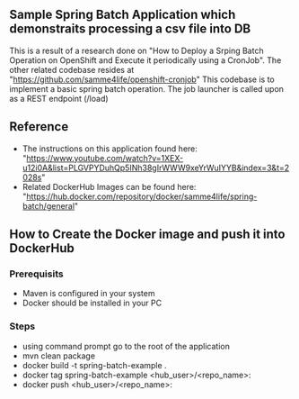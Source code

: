 ## Sample Spring Batch Application which demonstraits processing a csv file into DB
This is a result of a research done on "How to Deploy a Srping Batch Operation on OpenShift and Execute it periodically using a CronJob".
The other related codebase resides at "https://github.com/samme4life/openshift-cronjob"
This codebase is to implement a basic spring batch operation. The job launcher is called upon as a REST endpoint (/load)

## Reference

* The instructions on this application found here: "https://www.youtube.com/watch?v=1XEX-u12i0A&list=PLGVPYDuhQp5INh38gIrWWW9xeYrWuIYYB&index=3&t=2028s"
* Related DockerHub Images can be found here: "https://hub.docker.com/repository/docker/samme4life/spring-batch/general"
	
## How to Create the Docker image and push it into DockerHub

### Prerequisits
* Maven is configured in your system
* Docker should be installed in your PC
### Steps
* using command prompt go to the root of the application
* mvn clean package 
* docker build -t spring-batch-example .
* docker tag spring-batch-example <hub_user>/<repo_name>:<tag>
* docker push <hub_user>/<repo_name>:<tag>
